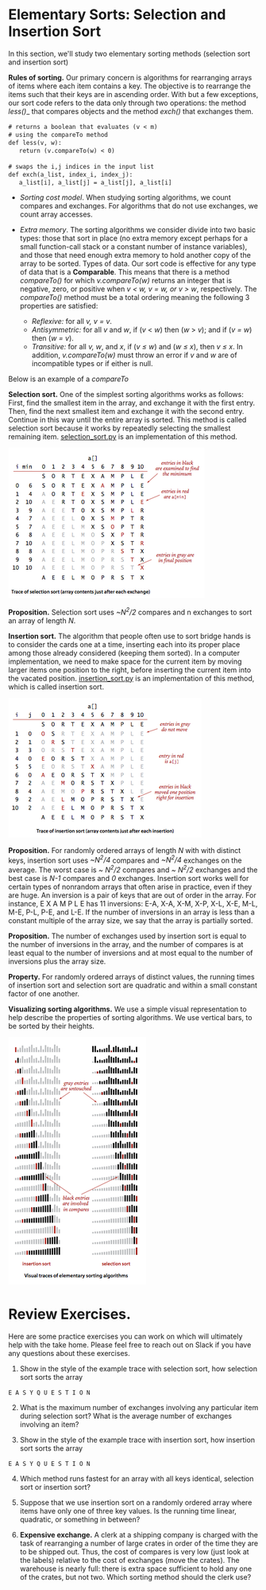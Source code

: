 

# Elementary Sorts: Selection and Insertion Sort
In this section, we'll study two elementary sorting methods (selection sort and insertion sort)

**Rules of sorting.** Our primary concern is algorithms for rearranging arrays of items where each item contains a key. The objective is to rearrange the items such that their keys are in ascending order. With but a few exceptions, our sort code refers to the data only through two operations: the method _less()__ that compares objects and the method _exch()_ that exchanges them.

```
# returns a boolean that evaluates (v < m) 
# using the compareTo method
def less(v, w):
   return (v.compareTo(w) < 0)

# swaps the i,j indices in the input list
def exch(a_list, index_i, index_j):
   a_list[i], a_list[j] = a_list[j], a_list[i]
```

- *Sorting cost model*. When studying sorting algorithms, we count compares and exchanges. For algorithms that do not use exchanges, we count array accesses.

- *Extra memory*. The sorting algorithms we consider divide into two basic types: those that sort in place (no extra memory except perhaps for a small function-call stack or a constant number of instance variables), and those that need enough extra memory to hold another copy of the array to be sorted.
Types of data. Our sort code is effective for any type of data that is a **Comparable**. This means that there is a method *compareTo()* for which _v.compareTo(w)_ returns an integer that is negative, zero, or positive when _v < w, v = w, or v > w_, respectively. The *compareTo()* method must be a total ordering meaning the following 3 properties are satisfied:
    - *Reflexive:* for all _v, v = v_.
    - *Antisymmetric:* for all _v_ and _w_, if (_v_ < _w_) then (_w_ > _v_); and if (_v = w_) then (_w = v_).
    - *Transitive:* for all _v, w_, and _x_, if (_v ≤ w_) and (_w ≤ x_), then _v ≤ x_.
In addition, *v.compareTo(w)* must throw an error if _v_ and _w_ are of incompatible types or if either is null.

Below is an example of a *compareTo* 


**Selection sort.** One of the simplest sorting algorithms works as follows: First, find the smallest item in the array, and exchange it with the first entry. Then, find the next smallest item and exchange it with the second entry. Continue in this way until the entire array is sorted. This method is called selection sort because it works by repeatedly selecting the smallest remaining item. [selection_sort.py](src/selection_sort.py) is an implementation of this method.

![selection_sort.png](src/selection.png)

**Proposition.** Selection sort uses _~N<sup>2</sup>/2_ compares and n exchanges to sort an array of length _N_.


**Insertion sort.** The algorithm that people often use to sort bridge hands is to consider the cards one at a time, inserting each into its proper place among those already considered (keeping them sorted). In a computer implementation, we need to make space for the current item by moving larger items one position to the right, before inserting the current item into the vacated position. [insertion_sort.py](src/insertion_sort.py) is an implementation of this method, which is called insertion sort.

![insertion_sort](src/insertion.png)

**Proposition.** For randomly ordered arrays of length _N_ with with distinct keys, insertion sort uses _~N<sup>2</sup>/4_ compares and _~N<sup>2</sup>/4_ exchanges on the average. The worst case is _~ N<sup>2</sup>/2_ compares and _~ N<sup>2</sup>/2_ exchanges and the best case is _N-1_ compares and _0_ exchanges.
Insertion sort works well for certain types of nonrandom arrays that often arise in practice, even if they are huge. An inversion is a pair of keys that are out of order in the array. For instance, E X A M P L E has 11 inversions: E-A, X-A, X-M, X-P, X-L, X-E, M-L, M-E, P-L, P-E, and L-E. If the number of inversions in an array is less than a constant multiple of the array size, we say that the array is partially sorted.

**Proposition.** The number of exchanges used by insertion sort is equal to the number of inversions in the array, and the number of compares is at least equal to the number of inversions and at most equal to the number of inversions plus the array size.

**Property.** For randomly ordered arrays of distinct values, the running times of insertion sort and selection sort are quadratic and within a small constant factor of one another.

**Visualizing sorting algorithms.** We use a simple visual representation to help describe the properties of sorting algorithms. We use vertical bars, to be sorted by their heights.


![sorting_bars](src/bars.png)

# Review Exercises. 
Here are some practice exercises you can work on which will ultimately help with the take home. Please feel free to reach out on Slack if you have any questions about these exercises.

1. Show in the style of the example trace with selection sort, how selection sort sorts the array

```
E A S Y Q U E S T I O N
```

2. What is the maximum number of exchanges involving any particular item during selection sort? What is the average number of exchanges involving an item?

3. Show in the style of the example trace with insertion sort, how insertion sort sorts the array
```
E A S Y Q U E S T I O N
```

4. Which method runs fastest for an array with all keys identical, selection sort or insertion sort?

5. Suppose that we use insertion sort on a randomly ordered array where items have only one of three key values. Is the running time linear, quadratic, or something in between?

6. __Expensive exchange.__ A clerk at a shipping company is charged with the task of rearranging a number of large crates in order of the time they are to be shipped out. Thus, the cost of compares is very low (just look at the labels) relative to the cost of exchanges (move the crates). The warehouse is nearly full: there is extra space sufficient to hold any one of the crates, but not two. Which sorting method should the clerk use?
